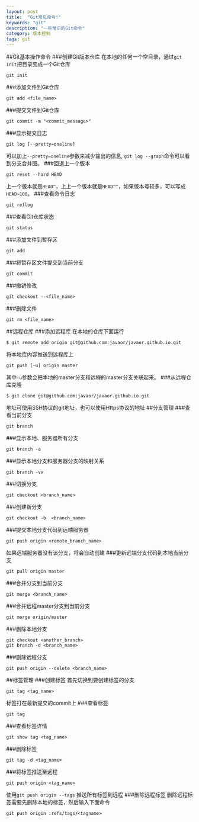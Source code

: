 ```yaml
---
layout: post
title:  "Git常见命令!"
keywords: "git"
description: "一些常见的Git命令"
category: 版本控制
tags: git
---
```

##Git基本操作命令
###创建Git版本仓库
在本地的任何一个空目录，通过`git init`把目录变成一个Git仓库

	git init

###添加文件到Git仓库

	git add <file_name>

###提交文件到Git仓库

	git commit -m "<commit_message>"

###显示提交日志

	git log [--pretty=oneline] 

可以加上`--pretty=oneline`参数来减少输出的信息,	`git log --graph`命令可以看到分支合并图。
###回退上一个版本

	git reset --hard HEAD
	
上一个版本就是`HEAD^`，上上一个版本就是`HEAD^^`，如果版本号较多，可以写成`HEAD~100`。
###查看命令日志

	git reflog

###查看Git仓库状态

	git status

###添加文件到暂存区

	git add

###将暂存区文件提交到当前分支

	git commit

###撤销修改

	git checkout --<file_name>

###删除文件

	git rm <file_name>

##远程仓库
###添加远程库
在本地的仓库下面运行

	$ git remote add origin git@github.com:javaor/javaor.github.io.git

将本地库内容推送到远程库上

	git push [-u] origin master

其中`-u`参数会把本地的master分支和远程的master分支关联起来。
###从远程仓库克隆

	$ git clone git@github.com:javaor/javaor.github.io.git

地址可使用SSH协议的git地址，也可以使用Https协议的地址
##分支管理
###查看当前分支

	git branch

###显示本地、服务器所有分支

	git branch -a

###显示本地分支和服务器分支的映射关系

	git branch -vv

###切换分支

	git checkout <branch_name>

###创建新分支

	git checkout -b  <branch_name>

###提交本地分支代码到远端服务器

	git push origin <remote_branch_name>

如果远端服务器没有该分支，将会自动创建
###更新远端分支代码到本地当前分支

	git pull origin master

###合并分支到当前分支

	git merge <branch_name>

###合并远程master分支到当前分支

	git merge origin/master

###删除本地分支

	git checkout <another_branch>
	git branch -d <branch_name>

###删除远程分支

	git push origin --delete <branch_name>

##标签管理
###创建标签
首先切换到要创建标签的分支

	git tag <tag_name>

标签打在最新提交的commit上
###查看标签

	git tag

###查看标签详情

	git show tag <tag_name>

###删除标签

	git tag -d <tag_name>

###将标签推送至远程

	git push origin <tag_name> 

使用`git push origin --tags` 推送所有标签到远程
###删除远程标签
删除远程标签需要先删除本地的标签，然后输入下面命令

	git push origin :refs/tags/<tagname>
 
